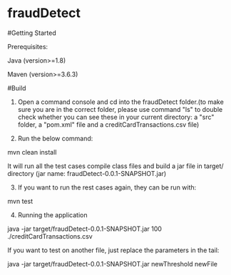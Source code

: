# fraudDetect

#Getting Started

Prerequisites:

Java (version>=1.8)

Maven (version>=3.6.3)

#Build

1. Open a command console and cd into the fraudDetect folder.(to make sure you are in the correct folder, please use command "ls" to double check whether you can see these in your current directory: a "src" folder, a "pom.xml" file and a creditCardTransactions.csv file)

2. Run the below command:

mvn clean install

It will run all the test cases compile class files and build a jar file in target/ directory (jar name: fraudDetect-0.0.1-SNAPSHOT.jar)


3. If you want to run the rest cases again, they can be run with:

mvn test

4. Running the application

java -jar target/fraudDetect-0.0.1-SNAPSHOT.jar 100 ./creditCardTransactions.csv

If you want to test on another file, just replace the parameters in the tail:

java -jar target/fraudDetect-0.0.1-SNAPSHOT.jar newThreshold newFile

